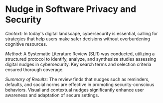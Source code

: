 # Nudge in Software Privacy and Security
*Context:* In today's digital landscape, cybersecurity is essential, calling for strategies that help users make safer decisions without overburdening cognitive resources.

*Method:* A Systematic Literature Review (SLR) was conducted, utilizing a structured protocol to identify, analyze, and synthesize studies assessing digital nudges in cybersecurity. Key search terms and selection criteria ensured thorough coverage.

*Summary of Results:* The review finds that nudges such as reminders, defaults, and social norms are effective in promoting security-conscious behaviors. Visual and contextual nudges significantly enhance user awareness and adaptation of secure settings.


